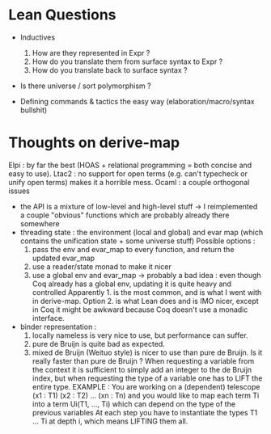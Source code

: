 # Lean Questions

-   Inductives 
    1. How are they represented in Expr ?
    2. How do you translate them from surface syntax to Expr ?
    3. How do you translate back to surface syntax ?

-   Is there universe / sort polymorphism ?
  
-   Defining commands & tactics the easy way (elaboration/macro/syntax bullshit)

# Thoughts on derive-map 

Elpi : by far the best (HOAS + relational programming = both concise and easy to use).
Ltac2 : no support for open terms (e.g. can't typecheck or unify open terms) makes it a horrible mess.
Ocaml : a couple orthogonal issues
- the API is a mixture of low-level and high-level stuff -> I reimplemented a couple "obvious" functions which are probably already there somewhere
- threading state : the environment (local and global) and evar map (which contains the unification state + some universe stuff)
  Possible options :
  1. pass the env and evar_map to every function, and return the updated evar_map
  2. use a reader/state monad to make it nicer
  3. use a global env and evar_map -> probably a bad idea : even though Coq already has a global env, updating it is quite heavy and controlled
  Apparently 1. is the most common, and is what I went with in derive-map.
  Option 2. is what Lean does and is IMO nicer, except in Coq it might be awkward because Coq doesn't use a monadic interface.
- binder representation :
  1. locally nameless is very nice to use, but performance can suffer.
  2. pure de Bruijn is quite bad as expected.
  3. mixed de Bruijn (Weituo style) is nicer to use than pure de Bruijn.
     Is it really faster than pure de Bruijn ? When requesting a variable from the context it is sufficient to simply add an integer to the de Bruijn index,
     but when requesting the type of a variable one has to LIFT the entire type.
     EXAMPLE :
       You are working on a (dependent) telescope (x1 : T1) (x2 : T2) ... (xn : Tn)
       and you would like to map each term Ti into a term Ui(T1, ..., Ti) which can depend on the type of the previous variables
       At each step you have to instantiate the types T1 ... Ti at depth i, which means LIFTING them all. 
     
 
